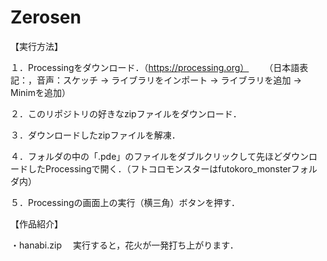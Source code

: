 # Zerosen
【実行方法】

１．Processingをダウンロード．（https://processing.org） 　　（日本語表記：，音声：スケッチ → ライブラリをインポート → ライブラリを追加 → Minimを追加）

２．このリポジトリの好きなzipファイルをダウンロード．

３．ダウンロードしたzipファイルを解凍．

４．フォルダの中の「.pde」のファイルをダブルクリックして先ほどダウンロードしたProcessingで開く．（フトコロモンスターはfutokoro_monsterフォルダ内）

５．Processingの画面上の実行（横三角）ボタンを押す．

【作品紹介】

・hanabi.zip 　実行すると，花火が一発打ち上がります．
